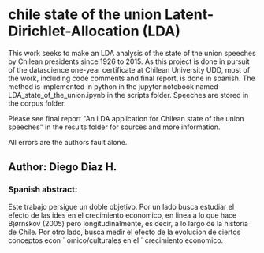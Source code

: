 # chile state of the union Latent-Dirichlet-Allocation (LDA)
 This work seeks to make an LDA analysis of the state of the union speeches by Chilean presidents since 1926 to 2015. As this project is done in pursuit of the datascience one-year certificate at Chilean University UDD, most of the work, including code comments and final report, is done in spanish. The method is implemented in python in the jupyter notebook named LDA_state_of_the_union.ipynb in the scripts folder. Speeches are stored in the corpus folder. 
 
 Please see final report "An LDA application for Chilean state of the union speeches" in the results folder for sources and more information.
 
 All errors are the authors fault alone.
 
 ## Author: Diego Diaz H.
 
 ### Spanish abstract: 
 Este trabajo persigue un doble objetivo. Por un lado busca estudiar el efecto de las ides en el crecimiento economico, en linea a lo que hace Bjørnskov (2005) pero longitudinalmente, es decir, a lo largo de la historia de Chile. Por otro lado, busca medir el efecto de la evolucion de ciertos conceptos econ ´ omico/culturales en el ´
crecimiento economico.
